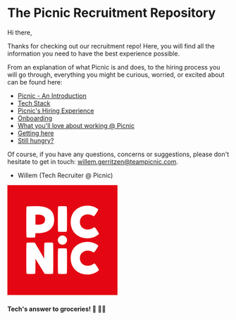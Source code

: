﻿# The Picnic Recruitment Repository

Hi there,

Thanks for checking out our recruitment repo! Here, you will find all the information you need to have the best experience possible.

From an explanation of what Picnic is and does, to the hiring process you will go through, everything you might be curious, worried, or excited about can be found here:

- [Picnic - An Introduction](Intro.md)
- [Tech Stack](Tech_Stack.md)
- [Picnic's Hiring Experience](Hiring_Process.md)
- [Onboarding](onboarding.md)
- [What you'll love about working @ Picnic](What_love_Picnic.md)
- [Getting here](map.md)
- [Still hungry?](hungry.md)

Of course, if you have any questions, concerns or suggestions, please don't hesitate to get in touch: willem.gerritzen@teampicnic.com.

- Willem (Tech Recruiter @ Picnic)

[![Picnic Logo](Images/Picnic_logo.png)](https://join.picnic.app)

#### Tech's answer to groceries! 🥑 🥐🍎
